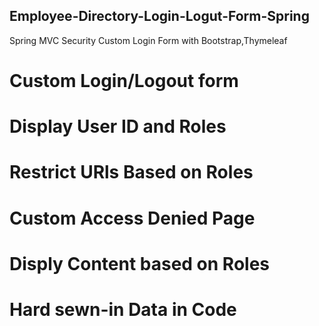 ## Employee-Directory-Login-Logut-Form-Spring
Spring MVC Security Custom Login Form with Bootstrap,Thymeleaf

# Custom Login/Logout form 
# Display User ID and Roles
# Restrict URls Based on Roles
# Custom Access Denied Page
# Disply Content based on Roles
# Hard sewn-in Data in Code

